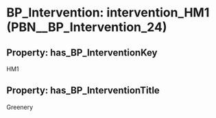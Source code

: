 # BP_Intervention: __intervention_HM1__ (PBN__BP_Intervention_24)

## Property: has_BP_InterventionKey

HM1

## Property: has_BP_InterventionTitle

Greenery

